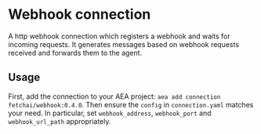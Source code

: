 # Webhook connection
A http webhook connection which registers a webhook and waits for incoming requests. It generates messages based on webhook requests received and forwards them to the agent.

## Usage
First, add the connection to your AEA project: `aea add connection fetchai/webhook:0.4.0`. Then ensure the `config` in `connection.yaml` matches your need. In particular, set `webhook_address`, `webhook_port` and `webhook_url_path` appropriately.
